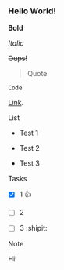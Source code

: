 ### Hello World!

**Bold**

*Italic*

~~Oups!~~

>Quote

`Code`

[Link](#).


List
- Test 1
* Test 2
+ Test 3


Tasks
- [x] 1 :+1:
- [ ] 2
- [ ] 3 :shipit:



> [!NOTE]
> Hi!
